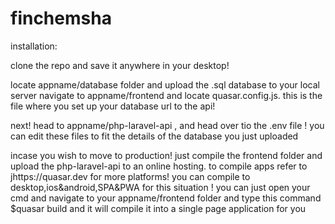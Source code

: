# finchemsha

installation:

clone the repo and save it anywhere in your desktop!

locate appname/database folder and upload the .sql database to your local server
navigate to appname/frontend and locate quasar.config.js.
this is the file where you set up your database url to the api!

next! head to appname/php-laravel-api , and head over tio the .env file ! you can edit these files to fit the details of the database you just uploaded

incase you wish to move to production! just compile the frontend folder and upload the php-laravel-api to an online hosting.
to compile apps refer to jhttps://quasar.dev for more platforms! you can compile to desktop,ios&android,SPA&PWA for this situation ! you can just open your cmd and navigate to your appname/frontend folder and type this command 
$quasar build  and it will compile it into a single page application for you
